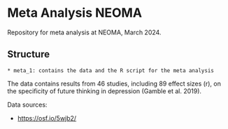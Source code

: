 # Meta Analysis NEOMA

Repository for meta analysis at NEOMA, March 2024.


## Structure
	* meta_1: contains the data and the R script for the meta analysis

The data contains results from 46 studies, including 89 effect sizes (r), on the specificity of future thinking in depression (Gamble et al. 2019).

Data sources:
- https://osf.io/5wjb2/